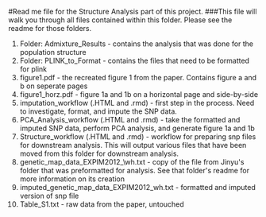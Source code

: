 #Read me file for the Structure Analysis part of this project.
###This file will walk you through all files contained within this folder. Please see the readme for those folders.

1. Folder: Admixture_Results - contains the analysis that was done for the population structure
2. Folder: PLINK\_to\_Format - contains the files that need to be formatted for plink
3. figure1.pdf - the recreated figure 1 from the paper. Contains figure a and b on seperate pages
4. figure1_horz.pdf - figure 1a and 1b on a horizontal page and side-by-side
5. imputation_workflow (.HTML and .rmd) - first step in the process. Need to investigate, format, and impute the SNP data.
6. PCA\_Analysis\_workflow (.HTML and .rmd) - take the formatted and imputed SNP data, perform PCA analysis, and generate figure 1a and 1b
7. Structure_workflow (.HTML and .rmd) - workflow for preparing snp files for downstream analysis. This will output various files that have been moved from this folder for downstream analysis.
8. genetic\_map\_data\_EXPIM2012\_\wh.txt - copy of the file from Jinyu's folder that was preformatted for analysis. See that folder's readme for more information on its creation
9. imputed\_genetic\_map\_data\_EXPIM2012\_wh.txt - formatted and imputed version of snp file
10. Table\_S1.txt - raw data from the paper, untouched
